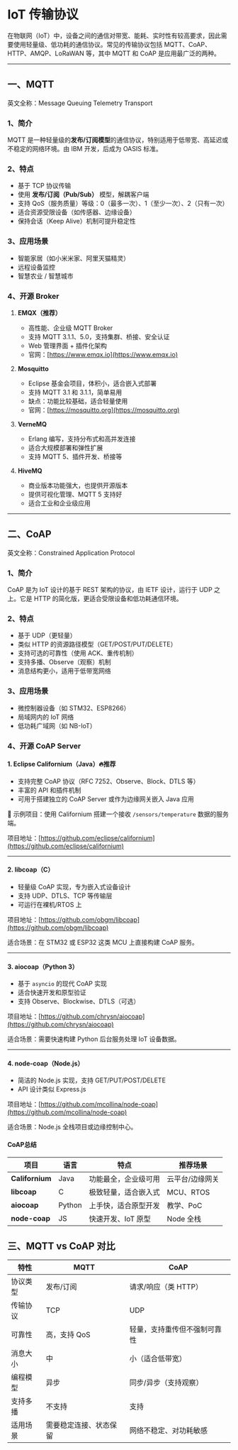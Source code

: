 # IoT 传输协议

在物联网（IoT）中，设备之间的通信对带宽、能耗、实时性有较高要求，因此需要使用轻量级、低功耗的通信协议。常见的传输协议包括
MQTT、CoAP、HTTP、AMQP、LoRaWAN 等，其中 MQTT 和 CoAP 是应用最广泛的两种。

---

## 一、MQTT

英文全称：Message Queuing Telemetry Transport

### 1、简介

MQTT 是一种轻量级的**发布/订阅模型**的通信协议，特别适用于低带宽、高延迟或不稳定的网络环境。由 IBM 开发，后成为 OASIS 标准。

### 2、特点

- 基于 TCP 协议传输
- 使用 **发布/订阅（Pub/Sub）** 模型，解耦客户端
- 支持 QoS（服务质量）等级：0（最多一次）、1（至少一次）、2（只有一次）
- 适合资源受限设备（如传感器、边缘设备）
- 保持会话（Keep Alive）机制可提升稳定性

### 3、应用场景

- 智能家居（如小米米家、阿里天猫精灵）
- 远程设备监控
- 智慧农业 / 智慧城市

### 4、开源 Broker

1. **EMQX（推荐）**
    - 高性能、企业级 MQTT Broker
    - 支持 MQTT 3.1.1、5.0，支持集群、桥接、安全认证
    - Web 管理界面 + 插件化架构
    - 官网：[https://www.emqx.io](https://www.emqx.io)

2. **Mosquitto**
    - Eclipse 基金会项目，体积小，适合嵌入式部署
    - 支持 MQTT 3.1 和 3.1.1，简单易用
    - 缺点：功能比较基础，适合轻量使用
    - 官网：[https://mosquitto.org](https://mosquitto.org)

3. **VerneMQ**
    - Erlang 编写，支持分布式和高并发连接
    - 适合大规模部署和弹性扩展
    - 支持 MQTT 5、插件开发、桥接等

4. **HiveMQ**
    - 商业版本功能强大，也提供开源版本
    - 提供可视化管理、MQTT 5 支持好
    - 适合工业和企业级应用

---

## 二、CoAP

英文全称：Constrained Application Protocol

### 1、简介

CoAP 是为 IoT 设计的基于 REST 架构的协议，由 IETF 设计，运行于 UDP 之上。它是 HTTP 的简化版，更适合受限设备和低功耗通信环境。

### 2、特点

- 基于 UDP（更轻量）
- 类似 HTTP 的资源路径模型（GET/POST/PUT/DELETE）
- 支持可选的可靠性（使用 ACK、重传机制）
- 支持多播、Observe（观察）机制
- 消息结构更小，适用于低带宽网络

### 3、应用场景

- 微控制器设备（如 STM32、ESP8266）
- 局域网内的 IoT 网络
- 低功耗广域网（如 NB-IoT）

### 4、开源 CoAP Server

#### 1. **Eclipse Californium（Java）🔥推荐**
- 支持完整 CoAP 协议（RFC 7252、Observe、Block、DTLS 等）
- 丰富的 API 和插件机制
- 可用于搭建独立的 CoAP Server 或作为边缘网关嵌入 Java 应用

📌 示例项目：使用 Californium 搭建一个接收 `/sensors/temperature` 数据的服务端。

项目地址：[https://github.com/eclipse/californium](https://github.com/eclipse/californium)

---

#### 2. **libcoap（C）**
- 轻量级 CoAP 实现，专为嵌入式设备设计
- 支持 UDP、DTLS、TCP 等传输层
- 可运行在裸机/RTOS 上

项目地址：[https://github.com/obgm/libcoap](https://github.com/obgm/libcoap)

适合场景：在 STM32 或 ESP32 这类 MCU 上直接构建 CoAP 服务。

---

#### 3. **aiocoap（Python 3）**
- 基于 `asyncio` 的现代 CoAP 实现
- 适合快速开发和原型验证
- 支持 Observe、Blockwise、DTLS（可选）

项目地址：[https://github.com/chrysn/aiocoap](https://github.com/chrysn/aiocoap)

适合场景：需要快速构建 Python 后台服务处理 IoT 设备数据。

---

#### 4. **node-coap（Node.js）**
- 简洁的 Node.js 实现，支持 GET/PUT/POST/DELETE
- API 设计类似 Express.js

项目地址：[https://github.com/mcollina/node-coap](https://github.com/mcollina/node-coap)

适合场景：Node.js 全栈项目或边缘控制中心。


#### CoAP总结

| 项目 | 语言 | 特点 | 推荐场景 |
|------|------|------|-----------|
| **Californium** | Java | 功能最全，企业级可用 | 云平台/边缘网关 |
| **libcoap** | C | 极致轻量，适合嵌入式 | MCU、RTOS |
| **aiocoap** | Python | 上手快，适合原型开发 | 教学、PoC |
| **node-coap** | JS | 快速开发、IoT 原型 | Node 全栈 |


## 三、MQTT vs CoAP 对比

| 特性   | MQTT        | CoAP           |
|------|-------------|----------------|
| 协议类型 | 发布/订阅       | 请求/响应（类 HTTP）  |
| 传输协议 | TCP         | UDP            |
| 可靠性  | 高，支持 QoS    | 轻量，支持重传但不强制可靠性 |
| 消息大小 | 中           | 小（适合低带宽）       |
| 编程模型 | 异步          | 同步/异步（支持观察）    |
| 支持多播 | 不支持         | 支持             |
| 适用场景 | 需要稳定连接、状态保留 | 网络不稳定、对功耗敏感    |